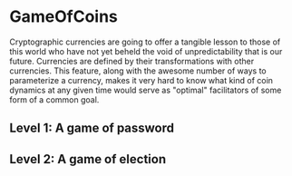 # GameOfCoins  

Cryptographic currencies are going to offer a tangible lesson to those of this world who have not yet beheld the void of unpredictability that is our future. Currencies are defined by their transformations with other currencies. This feature, along with the awesome number of ways to parameterize a currency, makes it very hard to know what kind of coin dynamics at any given time would serve as "optimal" facilitators of some form of a common goal. 

## Level 1: A game of password  

## Level 2: A game of election  
